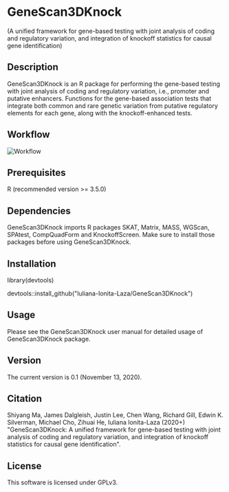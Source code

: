 # GeneScan3DKnock 
(A unified framework for gene-based testing with joint analysis of coding and regulatory variation, and integration of knockoff statistics for causal gene identification)

## Description
GeneScan3DKnock is an R package for performing the gene-based testing with joint analysis of coding and regulatory variation, i.e., promoter and putative enhancers. Functions for the gene-based association tests that integrate both common and rare genetic variation from putative regulatory elements for each gene, along with the knockoff-enhanced tests.

## Workflow
![Workflow](https://user-images.githubusercontent.com/57265092/99107266-8c690a80-25b3-11eb-8fe1-ceb388bffa38.jpg)

## Prerequisites
R (recommended version >= 3.5.0)

## Dependencies
GeneScan3DKnock imports R packages SKAT, Matrix, MASS, WGScan, SPAtest, CompQuadForm and KnockoffScreen. Make sure to install those packages before using GeneScan3DKnock.

## Installation
library(devtools) 

devtools::install_github("Iuliana-Ionita-Laza/GeneScan3DKnock")

## Usage
Please see the GeneScan3DKnock user manual for detailed usage of GeneScan3DKnock package.

## Version
The current version is 0.1 (November 13, 2020).

## Citation

Shiyang Ma, James Dalgleish, Justin Lee, Chen Wang, Richard Gill, Edwin K. Silverman, Michael Cho, Zihuai He, Iuliana Ionita-Laza (2020+) "GeneScan3DKnock: A unified framework for
gene-based testing with joint analysis of coding and regulatory variation, and integration of knockoff statistics for causal gene identification". 

## License
This software is licensed under GPLv3.
